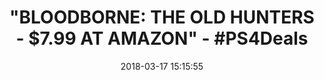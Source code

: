 ---
title: '"BLOODBORNE: THE OLD HUNTERS - $7.99 AT AMAZON" - #PS4Deals'
name: 'Bloodborne: The Old Hunters - PS4 [Digital Code]'
date: '2018-03-17 15:15:55'
buy_now: >-
  https://www.amazon.com/Bloodborne-Old-Hunters-Digital-Code/dp/B018GVR638?SubscriptionId=AKIAIA5RBQIWQVTCUEUQ&tag=coldcutdeals-20&linkCode=xm2&camp=2025&creative=165953&creativeASIN=B018GVR638
description_markdown: |-
  Bloodborne: The Old Hunters - PS4 [Digital Code]

   
tweet_id_str: '975027957675757569'
price: $19.99
you_save: ''
asin: B018GVR638
image: 'https://images-na.ssl-images-amazon.com/images/I/610sUlIUI5L.jpg'

---